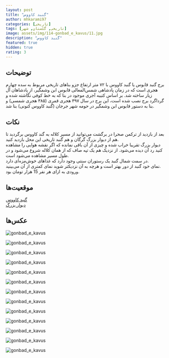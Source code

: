 ```yaml
---
layout: post
title: "گنبد کاووس"
author: mhkarami97
categories: [تاریخی]
tags: [تاریخی, گلستان, شهر]
image: assets/img/114-gonbad_e_kavus/11.jpg
description: "گنبد کاووس"
featured: true
hidden: true
rating: 3
---
```


## توضیحات
برج گنبد قابوس یا گنبد کاووس با ۷۲ متر ارتفاع جزو بناهای تاریخی مربوط به سده‌ چهارم هجری است که در زمان پادشاهی شمس‌المعالی قابوس ابن وشمگیر، از پادشاهان آل زیار ساخته شد. بر اساس کتیبه‌ آجری موجود در بنا که به خط کوفی نگاشته شده و گرداگرد برج نصب شده است، این برج در سال ۳۹۷ هجری قمری (۳۸۵ هجری شمسی) و بنا به دستور قابوس ابن وشمگیر در حومه شهر جرجان (گنبد کاووس کنونی) بنا شد.  

## نکات
بعد از بازدید از ترکمن صحرا در برگشت می‌توانید از مسیر کلاله به گند کاووس برگردید تا هم از دیوار بزرگ گرگان و هم گنبد تاریخی این محل بازدید کنید.  
دیوار بزرگ تقریبا خراب شده و چیزی از آن باقی نمانده که اگر نقشه هوایی را مشاهده کنید رد آن دیده می‌شود. از نزدیک هم یک تپه صاف که از همان کلاله شروع می‌شود و در طول مسیر مشاهده می‌شود است.  
در سمت شمال گنبد یک رستوران سنتی وجود دارد که غذاهای خوش‌مزه‌ای دارد.  
نمای خود گنبد از دور بهتر است و هرچه به آن نزدیکتر شوید نمای کمتری از آن می‌بینید.  
ورودی به ازای هر نفر 15 هزار تومان بود.  


## موقعیت‌ها
[گنبد کاووس](https://www.google.com/maps/place/Qabus+Ibn+Voshmgir+Historical+Tower/@37.2490148,55.1342546,13z/data=!4m15!1m8!3m7!1s0x3f82bf0e42f9e7d1:0xd8ef6fdddf249516!2sGonbad-e+Kavus,+Golestan+Province,+Iran!3b1!8m2!3d37.2523295!4d55.1671199!16zL20vMDhrbHcx!3m5!1s0x3f82bf0f3681aac1:0xb8eacc0ae01e8b94!8m2!3d37.258113!4d55.1689886!16s%2Fm%2F0k2jv_s?entry=ttu&g_ep=EgoyMDI1MDMyNS4xIKXMDSoASAFQAw%3D%3D)  
[دیوار بزرگ](https://www.google.com/maps/place/%D9%BE%D8%A7%D8%AF%DA%AF%D8%A7%D9%86+%D8%AF%DB%8C%D9%88%D8%A7%D8%B1+%D8%A8%D8%B2%D8%B1%DA%AF+%DA%AF%D8%B1%DA%AF%D8%A7%D9%86%E2%80%AD/@37.4584581,55.2614895,11z/data=!4m10!1m2!2m1!1z2K_bjNmI2KfYsSDYqNiy2LHarw!3m6!1s0x3f829f738d0c67bd:0xcae940198f21d357!8m2!3d37.4523777!4d55.4202861!15sChPYr9uM2YjYp9ixINio2LLYsdqvkgESdG91cmlzdF9hdHRyYWN0aW9u4AEA!16s%2Fg%2F11rw9vrtdw?entry=ttu&g_ep=EgoyMDI1MDMyNS4xIKXMDSoASAFQAw%3D%3D)  

## عکس‌ها

![gonbad_e_kavus](/assets/img/114-gonbad_e_kavus/01.jpg)  
  
![gonbad_e_kavus](/assets/img/114-gonbad_e_kavus/02.jpg)  
  
![gonbad_e_kavus](/assets/img/114-gonbad_e_kavus/03.jpg)  
  
![gonbad_e_kavus](/assets/img/114-gonbad_e_kavus/04.jpg)  
  
![gonbad_e_kavus](/assets/img/114-gonbad_e_kavus/05.jpg)  
  
![gonbad_e_kavus](/assets/img/114-gonbad_e_kavus/06.jpg)  
  
![gonbad_e_kavus](/assets/img/114-gonbad_e_kavus/07.jpg)  
  
![gonbad_e_kavus](/assets/img/114-gonbad_e_kavus/08.jpg)  
  
![gonbad_e_kavus](/assets/img/114-gonbad_e_kavus/09.jpg)  
  
![gonbad_e_kavus](/assets/img/114-gonbad_e_kavus/10.jpg)  
  
![gonbad_e_kavus](/assets/img/114-gonbad_e_kavus/11.jpg)  
  
![gonbad_e_kavus](/assets/img/114-gonbad_e_kavus/12.jpg)  
  
![gonbad_e_kavus](/assets/img/114-gonbad_e_kavus/13.jpg)  